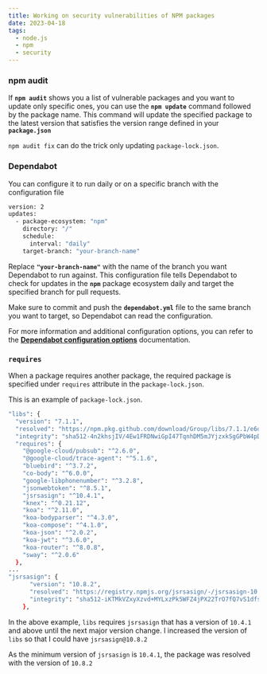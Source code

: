 ```yaml
---
title: Working on security vulnerabilities of NPM packages
date: 2023-04-18
tags:
  - node.js
  - npm
  - security
---
```


### npm audit

If **`npm audit`** shows you a list of vulnerable packages and you want to update only specific ones, you can use the **`npm update`** command followed by the package name. This command will update the specified package to the latest version that satisfies the version range defined in your **`package.json`**

`npm audit fix` can do the trick only updating `package-lock.json`. 

### Dependabot

You can configure it to run daily or on a specific branch with the configuration file

```bash
version: 2
updates:
  - package-ecosystem: "npm"
    directory: "/"
    schedule:
      interval: "daily"
    target-branch: "your-branch-name"
```

Replace **`"your-branch-name"`** with the name of the branch you want Dependabot to run against. This configuration file tells Dependabot to check for updates in the **`npm`** package ecosystem daily and target the specified branch for pull requests.

Make sure to commit and push the **`dependabot.yml`** file to the same branch you want to target, so Dependabot can read the configuration.

For more information and additional configuration options, you can refer to the [**Dependabot configuration options**](https://docs.github.com/en/code-security/supply-chain-security/keeping-your-dependencies-updated-automatically/configuration-options-for-dependency-updates) documentation.

### `requires` 

When a package requires another package, the required package is specified under `requires` attribute in the `package-lock.json`.

This is an example of `package-lock.json`.

```bash
"libs": {
  "version": "7.1.1",
  "resolved": "https://npm.pkg.github.com/download/Group/libs/7.1.1/e6d9490468685ab60eb8dfe47f7d45205fd452fb",
  "integrity": "sha512-4n2khsjIV/4Ew1FRDNwiGpI47TqnhDM5mJYjzxkSgGPbW4pDO98Op3Mtku553xWD/UYqEaM24CxKe0MrbdMAAw==",
  "requires": {
    "@google-cloud/pubsub": "^2.6.0",
    "@google-cloud/trace-agent": "^5.1.6",
    "bluebird": "^3.7.2",
    "co-body": "^6.0.0",
    "google-libphonenumber": "^3.2.8",
    "jsonwebtoken": "^8.5.1",
    "jsrsasign": "^10.4.1",
    "knex": "^0.21.12",
    "koa": "^2.11.0",
    "koa-bodyparser": "^4.3.0",
    "koa-compose": "^4.1.0",
    "koa-json": "^2.0.2",
    "koa-jwt": "^3.6.0",
    "koa-router": "^8.0.8",
    "sway": "^2.0.6"
  },
...
"jsrsasign": {
      "version": "10.8.2",
      "resolved": "https://registry.npmjs.org/jsrsasign/-/jsrsasign-10.8.2.tgz",
      "integrity": "sha512-iKTMkVZxyXzvd+MYLxzPk5WFZ4jPX22TrO7fQ7vS1dfso30/jntH2EexW7+K1rn11F1GkiR9Q3ulF0FQxvNNRw=="
    },
```

In the above example, `libs` requires `jsrsasign` that has a version of `10.4.1` and above until the next major version change. I increased the version of `libs` so that I could have `jsrsasign@10.8.2`

As the minimum version of `jsrsasign` is `10.4.1`, the package was resolved with the version of `10.8.2`

